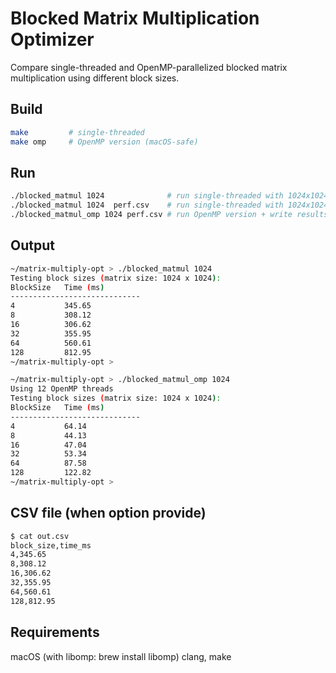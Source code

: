 # Blocked Matrix Multiplication Optimizer

Compare single-threaded and OpenMP-parallelized blocked matrix multiplication using different block sizes.

## Build

```bash
make         # single-threaded
make omp     # OpenMP version (macOS-safe)
```

## Run
```bash
./blocked_matmul 1024              # run single-threaded with 1024x1024 matrix 
./blocked_matmul 1024  perf.csv    # run single-threaded with 1024x1024 matrix + write results to CSV
./blocked_matmul_omp 1024 perf.csv # run OpenMP version + write results to CSV
```
## Output
```bash
~/matrix-multiply-opt > ./blocked_matmul 1024
Testing block sizes (matrix size: 1024 x 1024):
BlockSize	Time (ms)
-----------------------------
4         	345.65
8         	308.12
16        	306.62
32        	355.95
64        	560.61
128       	812.95
~/matrix-multiply-opt >

~/matrix-multiply-opt > ./blocked_matmul_omp 1024
Using 12 OpenMP threads
Testing block sizes (matrix size: 1024 x 1024):
BlockSize	Time (ms)
-----------------------------
4         	64.14
8         	44.13
16        	47.04
32        	53.34
64        	87.58
128       	122.82
~/matrix-multiply-opt >

```
## CSV file (when option provide)
```bash
$ cat out.csv 
block_size,time_ms
4,345.65
8,308.12
16,306.62
32,355.95
64,560.61
128,812.95
```

## Requirements
macOS (with libomp: brew install libomp)
clang, make
